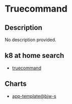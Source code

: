 # Truecommand

## Description

No description provided.

## k8 at home search

- [truecommand](https://nanne.dev/k8s-at-home-search/#/truecommand)

## Charts

- [app-template@bjw-s](https://bjw-s.github.io/helm-charts/)
